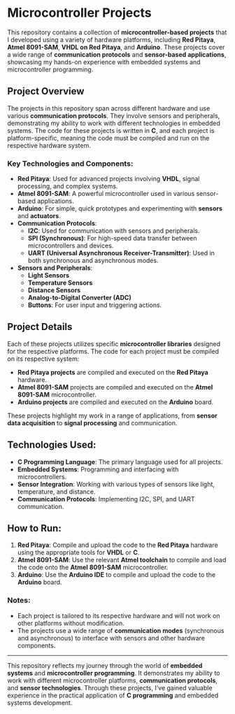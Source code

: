 # Microcontroller Projects

This repository contains a collection of **microcontroller-based projects** that I developed using a variety of hardware platforms, including **Red Pitaya**, **Atmel 8091-SAM**, **VHDL on Red Pitaya**, and **Arduino**. These projects cover a wide range of **communication protocols** and **sensor-based applications**, showcasing my hands-on experience with embedded systems and microcontroller programming.

## Project Overview
The projects in this repository span across different hardware and use various **communication protocols**. They involve sensors and peripherals, demonstrating my ability to work with different technologies in embedded systems. The code for these projects is written in **C**, and each project is platform-specific, meaning the code must be compiled and run on the respective hardware system.

### Key Technologies and Components:
- **Red Pitaya**: Used for advanced projects involving **VHDL**, signal processing, and complex systems.
- **Atmel 8091-SAM**: A powerful microcontroller used in various sensor-based applications.
- **Arduino**: For simple, quick prototypes and experimenting with **sensors** and **actuators**.
- **Communication Protocols**:
  - **I2C**: Used for communication with sensors and peripherals.
  - **SPI (Synchronous)**: For high-speed data transfer between microcontrollers and devices.
  - **UART (Universal Asynchronous Receiver-Transmitter)**: Used in both synchronous and asynchronous modes.
- **Sensors and Peripherals**:
  - **Light Sensors**
  - **Temperature Sensors**
  - **Distance Sensors**
  - **Analog-to-Digital Converter (ADC)**
  - **Buttons**: For user input and triggering actions.

## Project Details
Each of these projects utilizes specific **microcontroller libraries** designed for the respective platforms. The code for each project must be compiled on its respective system:
- **Red Pitaya projects** are compiled and executed on the **Red Pitaya** hardware.
- **Atmel 8091-SAM** projects are compiled and executed on the **Atmel 8091-SAM** microcontroller.
- **Arduino projects** are compiled and executed on the **Arduino** board.

These projects highlight my work in a range of applications, from **sensor data acquisition** to **signal processing** and communication.

## Technologies Used:
- **C Programming Language**: The primary language used for all projects.
- **Embedded Systems**: Programming and interfacing with microcontrollers.
- **Sensor Integration**: Working with various types of sensors like light, temperature, and distance.
- **Communication Protocols**: Implementing I2C, SPI, and UART communication.

## How to Run:
1. **Red Pitaya**: Compile and upload the code to the **Red Pitaya** hardware using the appropriate tools for **VHDL** or **C**.
2. **Atmel 8091-SAM**: Use the relevant **Atmel toolchain** to compile and load the code onto the **Atmel 8091-SAM** microcontroller.
3. **Arduino**: Use the **Arduino IDE** to compile and upload the code to the **Arduino** board.

### Notes:
- Each project is tailored to its respective hardware and will not work on other platforms without modification.
- The projects use a wide range of **communication modes** (synchronous and asynchronous) to interface with sensors and other hardware components.

---

This repository reflects my journey through the world of **embedded systems** and **microcontroller programming**. It demonstrates my ability to work with different microcontroller platforms, **communication protocols**, and **sensor technologies**. Through these projects, I’ve gained valuable experience in the practical application of **C programming** and embedded systems development.
